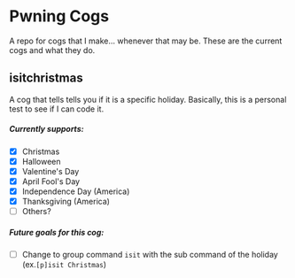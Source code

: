 # Pwning Cogs
A repo for cogs that I make... whenever that may be. These are the current cogs and what they do.

## isitchristmas
A cog that tells tells you if it is a specific holiday. Basically, this is a personal test to see if I can code it.

##### Currently supports:
- [x] Christmas
- [x] Halloween
- [x] Valentine's Day
- [x] April Fool's Day
- [x] Independence Day (America)
- [x] Thanksgiving (America)
- [ ] Others?

##### Future goals for this cog:
- [ ] Change to group command `isit` with the sub command of the holiday (ex.`[p]isit Christmas`)
